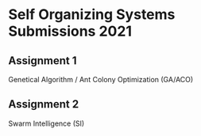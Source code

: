 # Self Organizing Systems Submissions 2021

## Assignment 1

Genetical Algorithm / Ant Colony Optimization (GA/ACO)

## Assignment 2

Swarm Intelligence (SI)